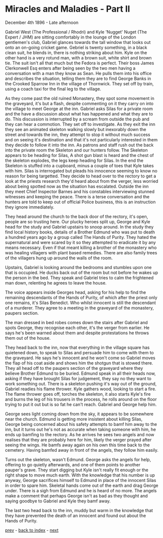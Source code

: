 # Miracles and Maladies - Part II

December 4th 1896 - Late afternoon

Gabriel West (The Professional / Rhodri) and Kyle 'Nugget' Nuget (The Expert / JHM) are sitting comfortably in the lounge of the London gentlemen's club, Gabriel glances towards the tall window that looks out onto an on-going cricket game. Gebriel is twenty something, in a black clean suit, he blends in, there is nothing striking about him. Kyle on the other hand is a very rotund man, with a brown suit, white shirt and brown tie. The suit isn't all that much but the Fedora is perfect. Their boss James Clerkonwell Esq enters after being seen by the two men having a conversation with a man they know as Sean. He pulls them into his office and describes the situation, telling them they are to find George Banks in the Crooked Sparrow Inn in the village of Thornwick. They set off by train, using a coach taxi for the final leg to the village.

As they come past the old ruined Monastery, they spot some movement in the graveyard, it's but a flash, despite commenting on it they carry on into the village to meet George at the inn. Gabriel asks Silas for a private room and the have a discussion about what has happened and what they are to do. This discussion is interrupted by a scream from outside the pub and they can hear a commotion. They set off to investigate. As they exit the inn they see an animated skeleton walking slowly but inexorably down the street and towards the inn, they attempt to stop it without much success and on seeing it's destination and that it's not particularly interested in them they decide to follow it into the inn. As patrons and staff rush out the back into the private room the Skeleton and our hunters follow. The Skeleton appears to be heading for Silas, A shot gun blast is heard and the chest of the skeleton explodes, the legs keep heading for Silas. In the end the Skeleton is stuffed into a cupboard, minus a couple of toes that Kyle takes with him. Silas is interrogated but pleads his innocence seeming to know no reason for being targetted. They decide to head over to the rectory to get a look at the priests research they'd heard about from the verger, less worried about being spotted now as the situation has escalated. Outside the inn they meet Chief Inspector Barnes and his constables interviewing stunned witnesses and keeping the peace. There is a terse conversation and the hunters are told to keep out of official Police business, this is an instruction they ignore immediately.

They head around the church to the back door of the rectory, it's open, people are so trusting here. Our plucky heroes split up, George and Kyle head for the study and Gabriel upstairs to snoop around. In the study they find local history books, details of a Brother Edmund who was put to death a hundred years ago by a group called The Hands of Purity. They hated the supernatural and were scared by it so they attempted to eradicate it by any means necessary. Even if that meant killing a brother of the monastery who was healing villagers with plant based remedies. There are also family trees of the villagers hung up around the walls of the room.

Upstairs, Gabriel is looking around the bedrooms and stumbles upon one that is occupied. He ducks back out of the room but not before he wakes up the person in the bed. They speak and Gabriel tries to calm the frightened man down, relenting he agrees to leave the house. 

The voice appears inside Georges head, asking for his help to find the remaining descendants of the Hands of Purity, of which after the priest only one remains, it's Silas Benedict. Who whilst innocent is still the descendant of a murderer. They agree to a meeting in the graveyard of the monastery, paupers section.

The man dressed in bed robes comes down the stairs after Gabriel and spots George, they recognise each other, it's the verger from earlier. He says he's been warned about them and despite protestations he throws them out of the house.

They head back to the inn, now that everything in the village square has quietened down, to speak to Silas and persuade him to come with them to the graveyard. He says he's innocent and he won't come so Gabriel moves the flap of his coat aside and shows him the shotgun that is stowed there. They all head off to the paupers section of the graveyard where they believe Brother Edmund to be buried. Edmund speak in all their heads now, asking if they have brought Silas for judgement, they say no they want to work something out. There is a skeleton pushing it's way out of the ground, Gabriel readies his flame thrower.
Kyle gathers wood, looking to start a fire. The flame thrower goes off, torches the skeleton, it also starts Kyle's fire and burns the leg of his trousers in the process, he rolls around on the floor trying to put it out but is so fat he can't reach. Gabriel and George help him.

George sees light coming down from the sky, it appears to be somewhere near the church. Edmund is getting more insistent about killing Silas, George being concerned about his safety attempts to bamf him away to the inn, but it turns out he's not as accurate when taking someone with him, he ends up bamfing to the rectory. As he arrives he sees two angels and now realises that they are probably here for him, likely the verger prayed after seeing the wings. He bamfs away again on his own this time back to the cemetery. Having bamfed away in front of the angels, they follow him easily.

Turns out the skeleton, wasn't Edmund. George asks the angels for help, offering to go quietly afterwards, and one of them points to another pauper's grave. They start digging but Kyle isn't really fit enough or the right shape to move much earth. With the knowledge that his number is up anyway, George sacrifices himself to Edmund in place of the innocent Silas in order to spare him. Skeletal hands come out of the earth and drag George under. There is a sigh from Edmund and he is heard of no more. The angels make a comment that perhaps George isn't as bad as they thought and saying goodbye to Gabriel and Kyle they bamf away.

The last two head back to the inn, muddy but warm in the knowledge that they have prevented the death of an innocent and found out about the Hands of Purity.

[prev](part-001) - [back to index](index) - [next](part-003)
